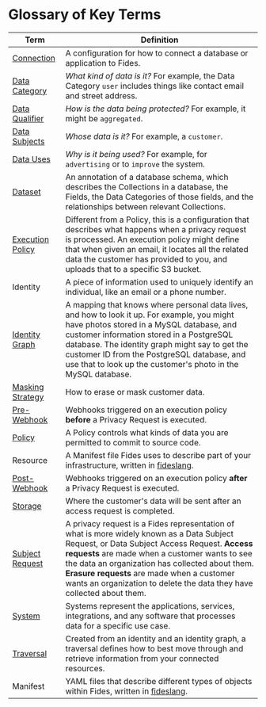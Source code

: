 # Glossary of Key Terms

| Term | Definition |
| --- | --- |
| [Connection](./guides/database_connectors.md) |  A configuration for how to connect a database or application to Fides. |
| [Data Category](https://ethyca.github.io/fideslang/taxonomy/data_categories/) |  *What kind of data is it?*  For example, the Data Category `user` includes things like contact email and street address. |
| [Data Qualifier](https://ethyca.github.io/fideslang/taxonomy/data_qualifiers/) | *How is the data being protected?* For example, it might be `aggregated`.
| [Data Subjects](https://ethyca.github.io/fideslang/taxonomy/data_subjects/) | *Whose data is it?* For example, a `customer`.
| [Data Uses](https://ethyca.github.io/fideslang/taxonomy/data_uses/) | *Why is it being used?*  For example, for `advertising` or to `improve` the system.
| [Dataset](https://ethyca.github.io/fideslang/resources/dataset/) | An annotation of a database schema, which describes the Collections in a database, the Fields, the Data Categories of those fields, and the relationships between relevant Collections.
| [Execution Policy](./guides/execution_policies.md) |  Different from a Policy, this is a configuration that describes what happens when a privacy request is processed. An execution policy might define that when given an email, it locates all the related data the customer has provided to you, and uploads that to a specific S3 bucket. |
| Identity | A piece of information used to uniquely identify an individual, like an email or a phone number. |
| [Identity Graph](./guides/query_execution.md) |  A mapping that knows where personal data lives, and how to look it up.  For example, you might have photos stored in a MySQL database, and customer information stored in a PostgreSQL database.  The identity graph might say to get the customer ID from the PostgreSQL database, and use that to look up the customer's photo in the MySQL database. |
| [Masking Strategy](./guides/masking_strategies.md) | How to erase or mask customer data. |
| [Pre-Webhook](./guides/policy_webhooks.md) |  Webhooks triggered on an execution policy **before** a Privacy Request is executed. |
| [Policy](./guides/policies.md) | A Policy controls what kinds of data you are permitted to commit to source code. |
| Resource | A Manifest file Fides uses to describe part of your infrastructure, written in [fideslang](https://ethyca.github.io/fideslang/).  |
| [Post-Webhook](./guides/policy_webhooks.md) | Webhooks triggered on an execution policy **after** a Privacy Request is executed. |
| [Storage](./guides/storage.md) | Where the customer's data will be sent after an access request is completed. |
| [Subject Request](./guides/privacy_requests.md) | A privacy request is a Fides representation of what is more widely known as a Data Subject Request, or Data Subject Access Request. **Access requests** are made when a customer wants to see the data an organization has collected about them. **Erasure requests** are made when a customer wants an organization to delete the data they have collected about them. |
| [System](https://ethyca.github.io/fideslang/resources/sysem/) | Systems represent the applications, services, integrations, and any software that processes data for a specific use case. |
| [Traversal](./guides/query_execution.md) | Created from an identity and an identity graph, a traversal defines how to best move through and retrieve information from your connected resources. |
| Manifest | YAML files that describe different types of objects within Fides, written in [fideslang](https://ethyca.github.io/fideslang/). |